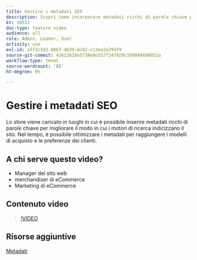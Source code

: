```yaml
---
title: Gestire i metadati SEO
description: Scopri come incorporare metadati ricchi di parole chiave per migliorare il modo in cui i motori di ricerca indicizzano il tuo sito.
kt: 10553
doc-type: feature video
audience: all
role: Admin, Leader, User
activity: use
exl-id: affdc3d3-886f-4b39-8c82-c13ee2e79df9
source-git-commit: 42622b18e5738e8cb57f247029c189884698851a
workflow-type: tm+mt
source-wordcount: '82'
ht-degree: 0%

---
```


# Gestire i metadati SEO

Lo store viene caricato in luoghi in cui è possibile inserire metadati ricchi di parole chiave per migliorare il modo in cui i motori di ricerca indicizzano il sito. Nel tempo, è possibile ottimizzare i metadati per raggiungere i modelli di acquisto e le preferenze dei clienti.

## A chi serve questo video?

- Manager del sito web
- merchandiser di eCommerce
- Marketing di eCommerce

## Contenuto video

>[!VIDEO](https://video.tv.adobe.com/v/343750?quality=12&learn=on)

## Risorse aggiuntive

[Metadati](https://docs.magento.com/user-guide/marketing/meta-data.html)
